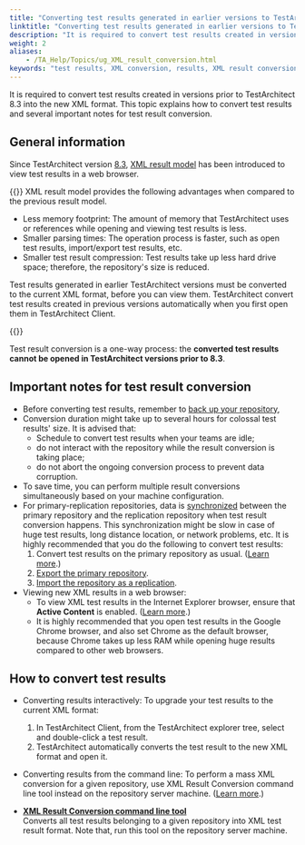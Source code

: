 ```yaml
--- 
title: "Converting test results generated in earlier versions to TestArchitect 8.3"
linktitle: "Converting test results generated in earlier versions to TestArchitect 8.3"
description: "It is required to convert test results created in versions prior to TestArchitect 8.3 into the new XML format. This topic explains how to convert test results and several important notes for test result conversion."
weight: 2
aliases: 
    - /TA_Help/Topics/ug_XML_result_conversion.html
keywords: "test results, XML conversion, results, XML result conversion"
---
```


It is required to convert test results created in versions prior to TestArchitect 8.3 into the new XML format. This topic explains how to convert test results and several important notes for test result conversion.

## General information

Since TestArchitect version [8.3](/user-guide/version-history/features-added-to-testarchitect-8-3/), [XML result model](/user-guide/working-with-test-results/) has been introduced to view test results in a web browser.

{{<important>}} XML result model provides the following advantages when compared to the previous result model.

-   Less memory footprint: The amount of memory that TestArchitect uses or references while opening and viewing test results is less.
-   Smaller parsing times: The operation process is faster, such as open test results, import/export test results, etc.
-   Smaller test result compression: Test results take up less hard drive space; therefore, the repository's size is reduced.

Test results generated in earlier TestArchitect versions must be converted to the current XML format, before you can view them. TestArchitect convert test results created in previous versions automatically when you first open them in TestArchitect Client.

{{<caution>}}

Test result conversion is a one-way process: the **converted test results cannot be opened in TestArchitect versions prior to 8.3**.

## Important notes for test result conversion

-   Before converting test results, remember to [back up your repository](/administration-guide/repository-server-management/backing-up-repositories),
-   Conversion duration might take up to several hours for colossal test results' size. It is advised that:
    -   Schedule to convert test results when your teams are idle;
    -   do not interact with the repository while the result conversion is taking place;
    -   do not abort the ongoing conversion process to prevent data corruption.
-   To save time, you can perform multiple result conversions simultaneously based on your machine configuration.
-   For primary-replication repositories, data is [synchronized](/administration-guide/repository-server-management/replication-repositories/synchronizing-data) between the primary repository and the replication repository when test result conversion happens. This synchronization might be slow in case of huge test results, long distance location, or network problems, etc. It is highly recommended that you do the following to convert test results:
    1.  Convert test results on the primary repository as usual. \([Learn more](/user-guide/working-with-test-results/converting-test-results/#section.convert_results).\)
    2.  [Export the primary repository](/administration-guide/repository-server-management/exporting-importing-repositories/exporting-repositories).
    3.  [Import the repository as a replication](/administration-guide/repository-server-management/exporting-importing-repositories/importing-a-repository-as-a-replication).
-   Viewing new XML results in a web browser:
    -   To view XML test results in the Internet Explorer browser, ensure that **Active Content** is enabled. \([Learn more](/automation-guide/application-testing/testing-web-and-ria-applications/testing-web-applications/automated-web-testing-with-non-webdriver/preparing-web-browsers/preparing-internet-explorer-for-web-testing/advanced-settings#step_hlp_4dc_jy).\)
    -   It is highly recommended that you open test results in the Google Chrome browser, and also set Chrome as the default browser, because Chrome takes up less RAM while opening huge results compared to other web browsers.

## How to convert test results

-   Converting results interactively: To upgrade your test results to the current XML format:
    1.  In TestArchitect Client, from the TestArchitect explorer tree, select and double-click a test result.
    2.  TestArchitect automatically converts the test result to the new XML format and open it.
-   Converting results from the command line: To perform a mass XML conversion for a given repository, use XML Result Conversion command line tool instead on the repository server machine. \([Learn more](/user-guide/working-with-test-results/converting-test-results/xml-result-conversion-command-line-tool/).\)

-   **[XML Result Conversion command line tool](/user-guide/working-with-test-results/converting-test-results/xml-result-conversion-command-line-tool/)**  
 Converts all test results belonging to a given repository into XML test result format. Note that, run this tool on the repository server machine.




